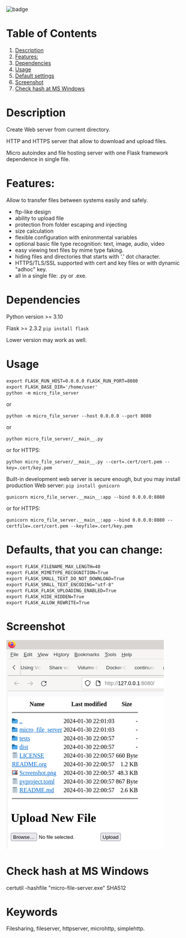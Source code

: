![badge](https://github.com/Anoncheg1/micro_file_server/actions/workflows/python-publish.yml/badge.svg?event=release)

# Table of Contents

1.  [Description](#orgd1e733e)
2.  [Features:](#org58f5941)
3.  [Dependencies](#orgb5d14b0)
4.  [Usage](#org0fa2131)
5.  [Default settings](#orgb47cec6)
6.  [Screenshot](#orgb47cec7)
7.  [Check hash at MS Windows](#orgb47cec5)


# Description

Create Web server from current directory.

HTTP and HTTPS server that allow to download and upload files.

Micro autoindex and file hosting server with one Flask framework dependence in single file.


<a id="org58f5941"></a>

# Features:

Allow to transfer files between systems easily and safely.

-   ftp-like design
-   ability to upload file
-   protection from folder escaping and injecting
-   size calculation
-   flexible configuration with enironmental variables
-   optional basic file type recognition: text, image, audio, video
-   easy viewing text files by mime type faking.
-   hiding files and directories that starts with '.' dot character.
-   HTTPS/TLS/SSL supported with cert and key files or with dynamic "adhoc" key.
-   all in a single file: .py or .exe.


<a id="org58f5941"></a>

# Dependencies

Python version >= 3.10

Flask >= 2.3.2 ``` pip install flask ```

Lower version may work as well.

<a id="org0fa2131"></a>

# Usage

    export FLASK_RUN_HOST=0.0.0.0 FLASK_RUN_PORT=8080
    export FLASK_BASE_DIR='/home/user'
    python -m micro_file_server

or

    python -m micro_file_server --host 0.0.0.0 --port 8080
or

    python micro_file_server/__main__.py

or for HTTPS:

    python micro_file_server/__main__.py --cert=.cert/cert.pem --key=.cert/key.pem


Built-in development web server is secure enough, but you may install production Web server: ``` pip install gunicorn ```

    gunicorn micro_file_server.__main__:app --bind 0.0.0.0:8080

or for HTTPS:

    gunicorn micro_file_server.__main__:app --bind 0.0.0.0:8080 --certfile=.cert/cert.pem --keyfile=.cert/key.pem

<a id="orgb47cec6"></a>

# Defaults, that you can change:

    export FLASK_FILENAME_MAX_LENGTH=40
    export FLASK_MIMETYPE_RECOGNITION=True
    export FLASK_SMALL_TEXT_DO_NOT_DOWNLOAD=True
    export FLASK_SMALL_TEXT_ENCODING="utf-8"
    export FLASK_FLASK_UPLOADING_ENABLED=True
    export FLASK_HIDE_HIDDEN=True
    export FLASK_ALLOW_REWRITE=True

<a id="orgb47cec7"></a>

# Screenshot

![](https://github.com/Anoncheg1/micro_file_server/raw/main/Screenshot.png)

<a id="orgb47cec5"></a>

# Check hash at MS Windows

certutil -hashfile "micro-file-server.exe" SHA512

# Keywords
Filesharing, fileserver, httpserver, microhttp, simplehttp.
